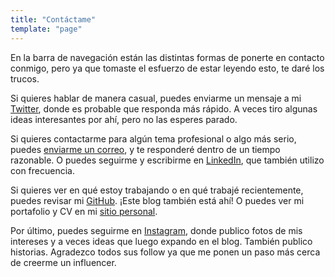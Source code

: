 ```yaml
---
title: "Contáctame"
template: "page"
---
```


En la barra de navegación están las distintas formas de ponerte en contacto conmigo, pero ya que tomaste el esfuerzo de estar leyendo esto, te daré los trucos.

Si quieres hablar de manera casual, puedes enviarme un mensaje a mi [Twitter](https://twitter.com/adelrodriguezv "Adel Rodríguez (@adelrodriguezv) / Twitter"), donde es probable que responda más rápido. A veces tiro algunas ideas interesantes por ahí, pero no las esperes parado.

Si quieres contactarme para algún tema profesional o algo más serio, puedes [enviarme un correo](mailto:hello@adelrodriguez.com), y te responderé dentro de un tiempo razonable. O puedes seguirme y escribirme en [LinkedIn](https://www.linkedin.com/in/adelrodriguez/ "Adel Rodríguez | LinkedIn"), que también utilizo con frecuencia.

Si quieres ver en qué estoy trabajando o en qué trabajé recientemente, puedes revisar mi [GitHub](https://github.com/adelrodriguez). ¡Este blog también está ahí! O puedes ver mi portafolio y CV en mi [sitio personal](https://adelrodriguez.com/ "Adel Rodríguez").

Por último, puedes seguirme en [Instagram](https://www.instagram.com/adelrodriguez/ "Adel Rodríguez (@adelrodriguez) • Instagram photos and videos"), donde publico fotos de mis intereses y a veces ideas que luego expando en el blog. También publico historias. Agradezco todos sus follow ya que me ponen un paso más cerca de creerme un influencer.